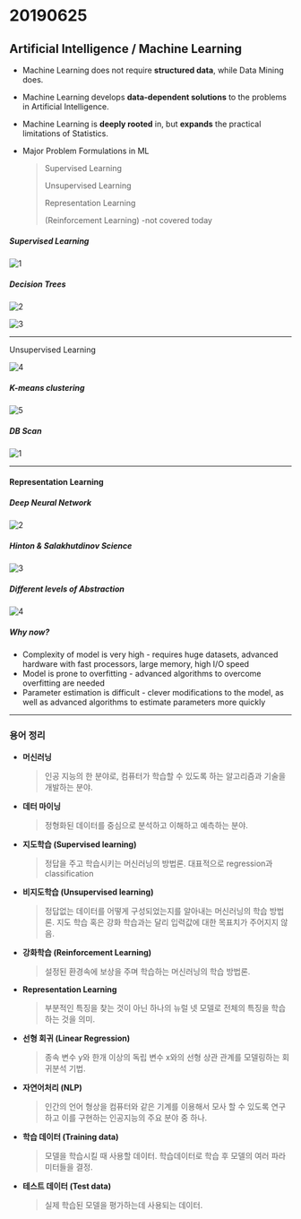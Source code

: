 # 20190625

## Artificial Intelligence / Machine Learning



* Machine Learning does not require **structured data**, while Data Mining does.

* Machine Learning develops **data-dependent solutions** to the problems in Artificial Intelligence.

* Machine Learning is **deeply rooted** in, but **expands** the practical limitations of Statistics.

* Major Problem Formulations in ML

  > Supervised Learning
  >
  > Unsupervised Learning
  >
  > Representation Learning
  >
  > (Reinforcement Learning) -not covered today



##### Supervised Learning

![1](https://user-images.githubusercontent.com/45934494/60060059-e8669100-9729-11e9-95e2-54ee4e136032.PNG)



##### Decision Trees

![2](https://user-images.githubusercontent.com/45934494/60060196-7a6e9980-972a-11e9-9c78-b4ae50a2d901.PNG)



![3](https://user-images.githubusercontent.com/45934494/60060272-c7eb0680-972a-11e9-9437-315f2b30445a.PNG)



---



Unsupervised Learning

![4](https://user-images.githubusercontent.com/45934494/60060325-0680c100-972b-11e9-9814-5395eb9ad651.PNG)



##### K-means clustering 

![5](https://user-images.githubusercontent.com/45934494/60060461-ac343000-972b-11e9-8537-29cb0e8d08a6.PNG)



##### DB Scan

![1](https://user-images.githubusercontent.com/45934494/60060869-a3dcf480-972d-11e9-84ba-8308f87cfc91.PNG)



---



#### Representation Learning

##### Deep Neural Network

![2](https://user-images.githubusercontent.com/45934494/60060994-2e255880-972e-11e9-8f65-d7f73cd8e144.PNG)



##### Hinton & Salakhutdinov Science

![3](https://user-images.githubusercontent.com/45934494/60061060-6e84d680-972e-11e9-88f2-d6e80b9ae3e2.PNG)



##### Different levels of Abstraction

![4](https://user-images.githubusercontent.com/45934494/60061107-ae4bbe00-972e-11e9-954d-0eb8bccfe7a8.PNG)



##### Why now?

* Complexity of model is very high - requires huge datasets, advanced hardware with fast processors, large memory, high I/O speed
* Model is prone to overfitting - advanced algorithms to overcome overfitting are needed
* Parameter estimation is difficult - clever modifications to the model, as well as advanced algorithms to estimate parameters more quickly



-------



### **용어 정리**

- **머신러닝**

  > 인공 지능의 한 분야로, 컴퓨터가 학습할 수 있도록 하는 알고리즘과 기술을 개발하는 분야.



- **데터 마이닝**

  > 정형화된 데이터를 중심으로 분석하고 이해하고 예측하는 분야.



- **지도학습 (Supervised learning)**

  > 정답을 주고 학습시키는 머신러닝의 방법론.  대표적으로 regression과 classification



- **비지도학습 (Unsupervised learning)**

  > 정답없는 데이터를 어떻게 구성되었는지를 알아내는 머신러닝의 학습 방법론. 지도 학습 혹은 강화 학습과는 달리 입력값에 대한 목표치가 주어지지 않음.



- **강화학습 (Reinforcement Learning)**

  > 설정된 환경속에 보상을 주며 학습하는 머신러닝의 학습 방법론.



- **Representation Learning**

  > 부분적인 특징을 찾는 것이 아닌 하나의 뉴럴 넷 모델로 전체의 특징을 학습하는 것을 의미.



- **선형 회귀 (Linear Regression)**

  > 종속 변수 y와 한개 이상의 독립 변수 x와의 선형 상관 관계를 모델링하는 회귀분석 기법.



- **자연어처리 (NLP)**

  > 인간의 언어 형상을 컴퓨터와 같은 기계를 이용해서 모사 할 수 있도록 연구하고 이를 구현하는 인공지능의 주요 분야 중 하나.



- **학습 데이터 (Training data)**

  > 모델을 학습시킬 때 사용할 데이터. 학습데이터로 학습 후 모델의 여러 파라미터들을 결정.



- **테스트 데이터 (Test data)**

  > 실제 학습된 모델을 평가하는데 사용되는 데이터.